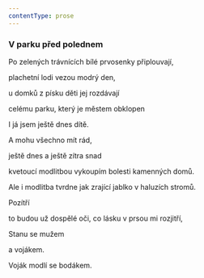 ```yaml
---
contentType: prose
---
```


### V parku před polednem

Po zelených trávnících bílé prvosenky připlouvají,

plachetní lodi vezou modrý den,

u domků z písku děti jej rozdávají

celému parku, který je městem obklopen

I já jsem ještě dnes dítě.

A mohu všechno mít rád,

ještě dnes a ještě zítra snad

kvetoucí modlitbou vykoupím bolesti kamenných domů.

Ale i modlitba tvrdne jak zrající jablko v haluzích stromů.

Pozítří

to budou už dospělé oči, co lásku v prsou mi rozjitří,

Stanu se mužem

a vojákem.

Voják modlí se bodákem.
